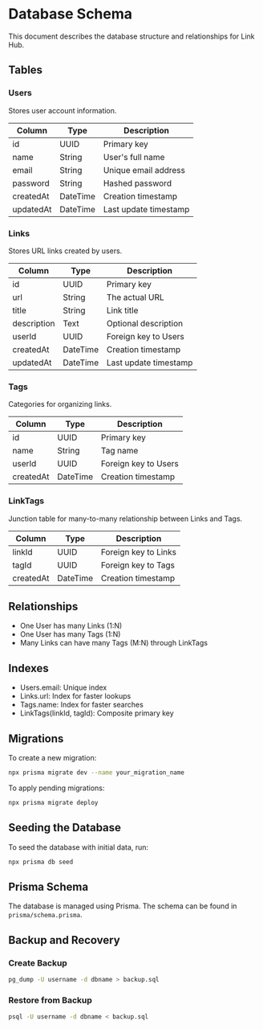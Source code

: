 # Database Schema

This document describes the database structure and relationships for Link Hub.

## Tables

### Users
Stores user account information.

| Column | Type | Description |
|--------|------|-------------|
| id | UUID | Primary key |
| name | String | User's full name |
| email | String | Unique email address |
| password | String | Hashed password |
| createdAt | DateTime | Creation timestamp |
| updatedAt | DateTime | Last update timestamp |

### Links
Stores URL links created by users.

| Column | Type | Description |
|--------|------|-------------|
| id | UUID | Primary key |
| url | String | The actual URL |
| title | String | Link title |
| description | Text | Optional description |
| userId | UUID | Foreign key to Users |
| createdAt | DateTime | Creation timestamp |
| updatedAt | DateTime | Last update timestamp |

### Tags
Categories for organizing links.

| Column | Type | Description |
|--------|------|-------------|
| id | UUID | Primary key |
| name | String | Tag name |
| userId | UUID | Foreign key to Users |
| createdAt | DateTime | Creation timestamp |

### LinkTags
Junction table for many-to-many relationship between Links and Tags.

| Column | Type | Description |
|--------|------|-------------|
| linkId | UUID | Foreign key to Links |
| tagId | UUID | Foreign key to Tags |
| createdAt | DateTime | Creation timestamp |

## Relationships

- One User has many Links (1:N)
- One User has many Tags (1:N)
- Many Links can have many Tags (M:N) through LinkTags

## Indexes

- Users.email: Unique index
- Links.url: Index for faster lookups
- Tags.name: Index for faster searches
- LinkTags(linkId, tagId): Composite primary key

## Migrations

To create a new migration:

```bash
npx prisma migrate dev --name your_migration_name
```

To apply pending migrations:

```bash
npx prisma migrate deploy
```

## Seeding the Database

To seed the database with initial data, run:

```bash
npx prisma db seed
```

## Prisma Schema

The database is managed using Prisma. The schema can be found in `prisma/schema.prisma`.

## Backup and Recovery

### Create Backup
```bash
pg_dump -U username -d dbname > backup.sql
```

### Restore from Backup
```bash
psql -U username -d dbname < backup.sql
```
